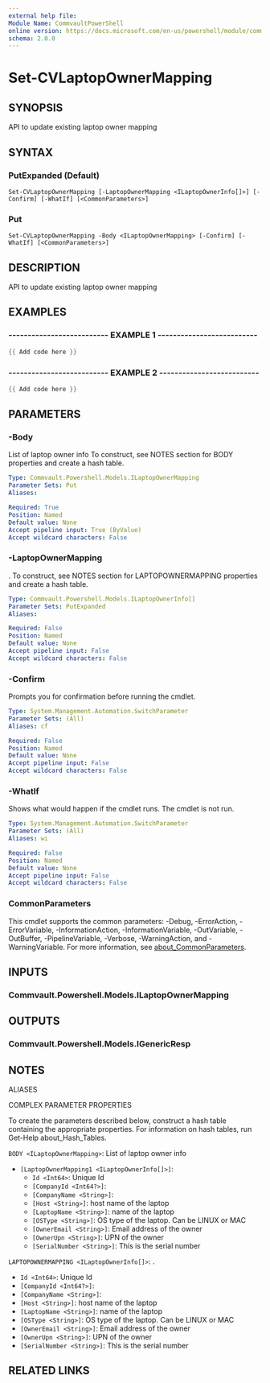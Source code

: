 ```yaml
---
external help file:
Module Name: CommvaultPowerShell
online version: https://docs.microsoft.com/en-us/powershell/module/commvaultpowershell/set-cvlaptopownermapping
schema: 2.0.0
---
```


# Set-CVLaptopOwnerMapping

## SYNOPSIS
API to update existing laptop owner mapping

## SYNTAX

### PutExpanded (Default)
```
Set-CVLaptopOwnerMapping [-LaptopOwnerMapping <ILaptopOwnerInfo[]>] [-Confirm] [-WhatIf] [<CommonParameters>]
```

### Put
```
Set-CVLaptopOwnerMapping -Body <ILaptopOwnerMapping> [-Confirm] [-WhatIf] [<CommonParameters>]
```

## DESCRIPTION
API to update existing laptop owner mapping

## EXAMPLES

### -------------------------- EXAMPLE 1 --------------------------
```powershell
{{ Add code here }}
```



### -------------------------- EXAMPLE 2 --------------------------
```powershell
{{ Add code here }}
```



## PARAMETERS

### -Body
List of laptop owner info
To construct, see NOTES section for BODY properties and create a hash table.

```yaml
Type: Commvault.Powershell.Models.ILaptopOwnerMapping
Parameter Sets: Put
Aliases:

Required: True
Position: Named
Default value: None
Accept pipeline input: True (ByValue)
Accept wildcard characters: False
```

### -LaptopOwnerMapping
.
To construct, see NOTES section for LAPTOPOWNERMAPPING properties and create a hash table.

```yaml
Type: Commvault.Powershell.Models.ILaptopOwnerInfo[]
Parameter Sets: PutExpanded
Aliases:

Required: False
Position: Named
Default value: None
Accept pipeline input: False
Accept wildcard characters: False
```

### -Confirm
Prompts you for confirmation before running the cmdlet.

```yaml
Type: System.Management.Automation.SwitchParameter
Parameter Sets: (All)
Aliases: cf

Required: False
Position: Named
Default value: None
Accept pipeline input: False
Accept wildcard characters: False
```

### -WhatIf
Shows what would happen if the cmdlet runs.
The cmdlet is not run.

```yaml
Type: System.Management.Automation.SwitchParameter
Parameter Sets: (All)
Aliases: wi

Required: False
Position: Named
Default value: None
Accept pipeline input: False
Accept wildcard characters: False
```

### CommonParameters
This cmdlet supports the common parameters: -Debug, -ErrorAction, -ErrorVariable, -InformationAction, -InformationVariable, -OutVariable, -OutBuffer, -PipelineVariable, -Verbose, -WarningAction, and -WarningVariable. For more information, see [about_CommonParameters](http://go.microsoft.com/fwlink/?LinkID=113216).

## INPUTS

### Commvault.Powershell.Models.ILaptopOwnerMapping

## OUTPUTS

### Commvault.Powershell.Models.IGenericResp

## NOTES

ALIASES

COMPLEX PARAMETER PROPERTIES

To create the parameters described below, construct a hash table containing the appropriate properties. For information on hash tables, run Get-Help about_Hash_Tables.


`BODY <ILaptopOwnerMapping>`: List of laptop owner info
  - `[LaptopOwnerMapping1 <ILaptopOwnerInfo[]>]`: 
    - `Id <Int64>`: Unique Id
    - `[CompanyId <Int64?>]`: 
    - `[CompanyName <String>]`: 
    - `[Host <String>]`: host name of the laptop
    - `[LaptopName <String>]`: name of the laptop
    - `[OSType <String>]`: OS type of the laptop. Can be LINUX or MAC
    - `[OwnerEmail <String>]`: Email address of the owner
    - `[OwnerUpn <String>]`: UPN of the owner
    - `[SerialNumber <String>]`: This is the serial number

`LAPTOPOWNERMAPPING <ILaptopOwnerInfo[]>`: .
  - `Id <Int64>`: Unique Id
  - `[CompanyId <Int64?>]`: 
  - `[CompanyName <String>]`: 
  - `[Host <String>]`: host name of the laptop
  - `[LaptopName <String>]`: name of the laptop
  - `[OSType <String>]`: OS type of the laptop. Can be LINUX or MAC
  - `[OwnerEmail <String>]`: Email address of the owner
  - `[OwnerUpn <String>]`: UPN of the owner
  - `[SerialNumber <String>]`: This is the serial number

## RELATED LINKS

